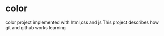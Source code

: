 # color
color project implemented with html,css and js
This project describes how git and github works
learning
